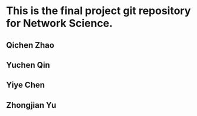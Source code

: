 # This is the final project git repository for Network Science.

## Qichen Zhao
## Yuchen Qin
## Yiye Chen
## Zhongjian Yu
